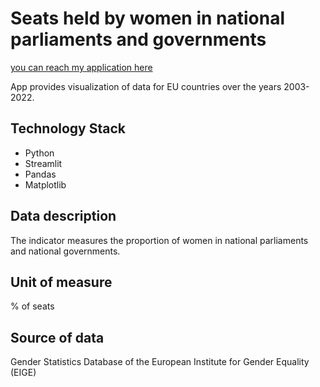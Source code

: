 # Seats held by women in national parliaments and governments

[you can reach my application here](https://basiakasia-woman-app-49vxvx.streamlit.app/)

App provides visualization of data for EU countries over the years 2003-2022.

## Technology Stack
- Python
- Streamlit
- Pandas
- Matplotlib

## Data description
The indicator measures the proportion of women in national parliaments and national governments.

## Unit of measure
% of seats

## Source of data
Gender Statistics Database of the European Institute for Gender Equality (EIGE)
